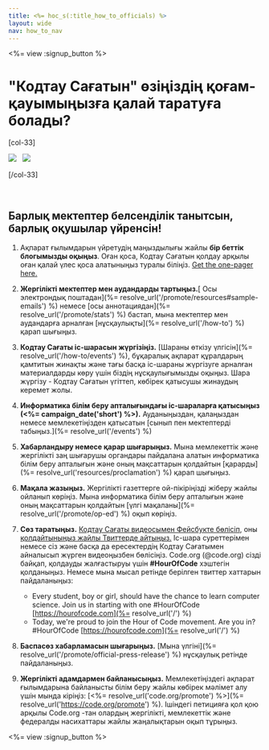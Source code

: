 ```yaml
---
title: <%= hoc_s(:title_how_to_officials) %>
layout: wide
nav: how_to_nav
---
```

<%= view :signup_button %>

# "Кодтау Сағатын" өзіңіздің қоғам-қауымыңызға қалай таратуға болады?

[col-33]

![](/images/fit-275/highlight-obama.png)&nbsp;&nbsp;&nbsp;![](/images/fit-246/dan.jpg)

[/col-33]

<p style="clear:both">&nbsp;</p>

## Барлық мектептер белсенділік танытсын, барлық оқушылар үйренсін!

1. Ақпарат ғылымдарын үйретудің маңыздылығы жайлы **бір беттік блогымызды оқыңыз**. Оған қоса, Кодтау Сағатын қолдау арқылы оған қалай үлес қоса алатыныңыз туралы біліңіз. [Get the one-pager here.](/files/hoc-one-pager.pdf)

2. **Жергілікті мектептер мен аудандарды тартыңыз.**[ Осы электрондық поштадан](%= resolve_url('/promote/resources#sample-emails') %) немесе [осы аннотациядан](%= resolve_url('/promote/stats') %) бастап, мына мектептер мен аудандарға арналған [нұсқаулықты](%= resolve_url('/how-to') %) қарап шығыңыз.

3. **Кодтау Сағаты іс-шарасын жүргізіңіз.** [Шараны өткізу үлгісін](%= resolve_url('/how-to/events') %), бұқаралық ақпарат құралдарың қамтитын жинақты және тағы басқа іс-шараны жүргізуге арналған материалдарды көру үшін біздің нұсқаулығымызды оқыңыз. Шара жүргізу - Кодтау Сағатын үгіттеп, көбірек қатысушы жинаудың керемет жолы.

4. **Информатика білім беру апталығындағы іс-шараларға қатысыңыз (<%= campaign_date('short') %>).** Ауданыңыздан, қалаңыздан немесе мемлекетіңізден қатысатын [сынып пен мектептерді табыңыз.](%= resolve_url('/events') %)

5. **Хабарландыру немесе қарар шығарыңыз.** Мына мемлекеттік және жергілікті заң шығарушы органдары пайдалана алатын информатика білім беру апталығын және оның мақсаттарын қолдайтын [қарарды](%= resolve_url('resources/proclamation') %) қарап шығыңыз.

6. **Мақала жазыңыз.** Жергілікті газеттерге ой-пікіріңізді жіберу жайлы ойланып көріңіз. Мына информатика білім беру апталығын және оның мақсаттарын қолдайтын [үлгі мақаланы](%= resolve_url('/promote/op-ed') %) оқып көріңіз.

7. **Сөз таратыңыз.** [Кодтау Сағаты видеосымен Фейсбукте бөлісіп](https://www.facebook.com/sharer/sharer.php?u=http%3A%2F%2Fhourofcode.com%2Fus), оны [қолдайтыныңыз жайлы Твиттерде айтыңыз.](https://twitter.com/intent/tweet?url=http%3A%2F%2Fhourofcode.com&text=I%27m%20participating%20in%20this%20year%27s%20%23HourOfCode%2C%20are%20you%3F%20%40codeorg&original_referer=https%3A%2F%2Fwww.google.com%2Furl%3Fq%3Dhttps%253A%252F%252Ftwitter.com%252Fshare%253Fhashtags%253D%2526amp%253Brelated%253Dcodeorg%2526amp%253Btext%253DI%252527m%252Bparticipating%252Bin%252Bthis%252Byear%252527s%252B%252523HourOfCode%25252C%252Bare%252Byou%25253F%252B%252540codeorg%2526amp%253Burl%253Dhttp%25253A%25252F%25252Fhourofcode.com%26sa%3DD%26sntz%3D1%26usg%3DAFQjCNE1GLTUbKZfMlEh9Aj5w0iswz6PYQ&related=codeorg&hashtags=) Іс-шара суреттерімен немесе сіз және басқа да ересектердің Кодтау Сағатымен айналысып жүрген видеоңызбен бөлісіңіз. Code.org (@code.org) сізді байқап, қолдауды жалғастыруы үшін **#HourOfCode** хэштегін қолданыңыз. Немесе мына мысал ретінде берілген твиттер хаттарын пайдаланыңыз:
    
    - Every student, boy or girl, should have the chance to learn computer science. Join us in starting with one #HourOfCode [https://hourofcode.com](%= resolve_url('/') %)
    - Today, we're proud to join the Hour of Code movement. Are you in? #HourOfCode [https://hourofcode.com](%= resolve_url('/') %)   
          
        

8. **Баспасөз хабарламасын шығарыңыз.** [Мына үлгіні](%= resolve_url('/promote/official-press-release') %) нұсқаулық ретінде пайдаланыңыз.

9. **Жергілікті адамдармен байланысыңыз.** Мемлекетіңіздегі ақпарат ғылымдарына байланысты білім беру жайлы көбірек мәлімет алу үшін мында кіріңіз: [<%= resolve_url('code.org/promote') %>](%= resolve_url('https://code.org/promote') %). Ішіндегі петицияға қол қою арқылы Code.org -тан олардың жергілікті, мемлекеттік және федералды насихаттары жайлы жаңалықтарын оқып тұрыңыз.

<%= view :signup_button %>